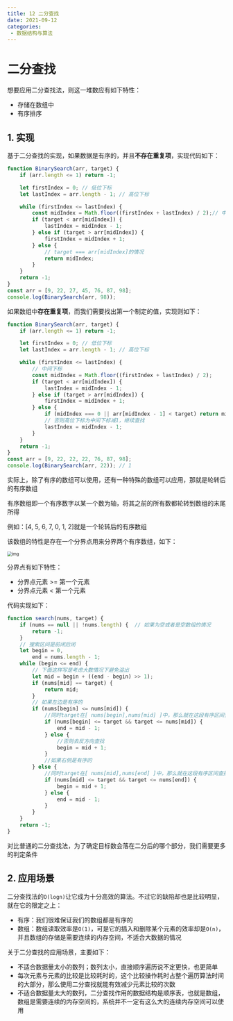 ```yaml
---
title: 12 二分查找
date: 2021-09-12
categories: 
 - 数据结构与算法
---
```


# 二分查找

想要应用二分查找法，则这一堆数应有如下特性：

- 存储在数组中
- 有序排序

## 1. 实现

基于二分查找的实现，如果数据是有序的，并且**不存在重复项**，实现代码如下：

```js
function BinarySearch(arr, target) {
    if (arr.length <= 1) return -1;

    let firstIndex = 0; // 低位下标
    let lastIndex = arr.length - 1; // 高位下标

    while (firstIndex <= lastIndex) {
        const midIndex = Math.floor((firstIndex + lastIndex) / 2);// 中间下标
        if (target < arr[midIndex]) {
            lastIndex = midIndex - 1;
        } else if (target > arr[midIndex]) {
            firstIndex = midIndex + 1;
        } else {
            // target === arr[midIndex]的情况
            return midIndex;
        }
    }
    return -1;
}
const arr = [9, 22, 27, 45, 76, 87, 98];
console.log(BinarySearch(arr, 98));
```

如果数组中**存在重复项**，而我们需要找出第一个制定的值，实现则如下：

```js
function BinarySearch(arr, target) {
    if (arr.length <= 1) return -1;

    let firstIndex = 0; // 低位下标
    let lastIndex = arr.length - 1; // 高位下标

    while (firstIndex <= lastIndex) {
        // 中间下标
        const midIndex = Math.floor((firstIndex + lastIndex) / 2);
        if (target < arr[midIndex]) {
            lastIndex = midIndex - 1;
        } else if (target > arr[midIndex]) {
            firstIndex = midIndex + 1;
        } else {
            if (midIndex === 0 || arr[midIndex - 1] < target) return midIndex;
            // 否则高位下标为中间下标减1，继续查找
            lastIndex = midIndex - 1;
        }
    }
    return -1;
}
const arr = [9, 22, 22, 22, 76, 87, 98];
console.log(BinarySearch(arr, 22)); // 1
```

实际上，除了有序的数组可以使用，还有一种特殊的数组可以应用，那就是轮转后的有序数组

有序数组即一个有序数字以某一个数为轴，将其之前的所有数都轮转到数组的末尾所得

例如：[4, 5, 6, 7, 0, 1, 2]就是一个轮转后的有序数组

该数组的特性是存在一个分界点用来分界两个有序数组，如下：

<img src="https://could-img.oss-cn-hangzhou.aliyuncs.com/202210292046441.png" alt="img" style="zoom:67%;" />

分界点有如下特性：

- 分界点元素 >= 第一个元素
- 分界点元素 < 第一个元素

代码实现如下：

```js
function search(nums, target) {
    if (nums == null || !nums.length) {  // 如果为空或者是空数组的情况
        return -1;
    }
    // 搜索区间是前闭后闭
    let begin = 0,
        end = nums.length - 1;
    while (begin <= end) {
        // 下面这样写是考虑大数情况下避免溢出
        let mid = begin + ((end - begin) >> 1);
        if (nums[mid] == target) {
            return mid;
        }
        // 如果左边是有序的
        if (nums[begin] <= nums[mid]) {
            //同时target在[ nums[begin],nums[mid] ]中，那么就在这段有序区间查找
            if (nums[begin] <= target && target <= nums[mid]) {
                end = mid - 1;
            } else {
                //否则去反方向查找
                begin = mid + 1;
            }
            //如果右侧是有序的
        } else {
            //同时target在[ nums[mid],nums[end] ]中，那么就在这段有序区间查找
            if (nums[mid] <= target && target <= nums[end]) {
                begin = mid + 1;
            } else {
                end = mid - 1;
            }
        }
    }
    return -1;
}
```

对比普通的二分查找法，为了确定目标数会落在二分后的哪个部分，我们需要更多的判定条件

## 2. 应用场景

二分查找法的`O(logn)`让它成为十分高效的算法。不过它的缺陷却也是比较明显，就在它的限定之上：

- 有序：我们很难保证我们的数组都是有序的
- 数组：数组读取效率是`O(1)`，可是它的插入和删除某个元素的效率却是`O(n)`，并且数组的存储是需要连续的内存空间，不适合大数据的情况

关于二分查找的应用场景，主要如下：

- 不适合数据量太小的数列；数列太小，直接顺序遍历说不定更快，也更简单
- 每次元素与元素的比较是比较耗时的，这个比较操作耗时占整个遍历算法时间的大部分，那么使用二分查找就能有效减少元素比较的次数
- 不适合数据量太大的数列，二分查找作用的数据结构是顺序表，也就是数组，数组是需要连续的内存空间的，系统并不一定有这么大的连续内存空间可以使用